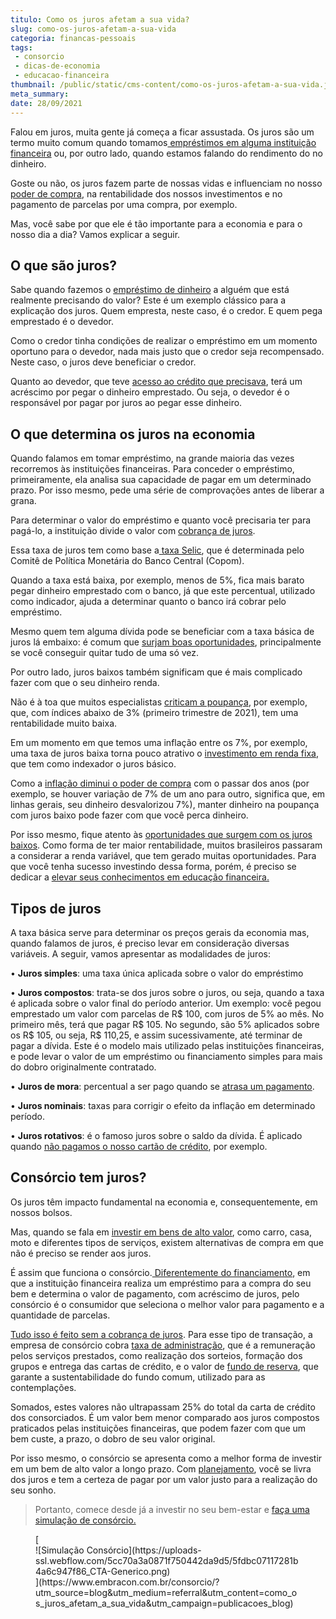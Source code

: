 ```yaml
---
titulo: Como os juros afetam a sua vida?
slug: como-os-juros-afetam-a-sua-vida
categoria: financas-pessoais
tags:
 - consorcio
 - dicas-de-economia
 - educacao-financeira
thumbnail: /public/static/cms-content/como-os-juros-afetam-a-sua-vida.jpg
meta_summary: 
date: 28/09/2021
---
```

Falou em juros, muita gente já começa a ficar assustada. Os juros são um termo muito comum quando tomamos<a href=""> empréstimos em alguma instituição financeira</a> ou, por outro lado, quando estamos falando do rendimento do no dinheiro.

Goste ou não, os juros fazem parte de nossas vidas e influenciam no nosso [poder de compra](https://www.embracon.com.br/blog/entenda-a-importancia-da-taxa-selic-e-da-inflacao), na rentabilidade dos nossos investimentos e no pagamento de parcelas por uma compra, por exemplo.

Mas, você sabe por que ele é tão importante para a economia e para o nosso dia a dia? Vamos explicar a seguir.

O que são juros?
----------------

Sabe quando fazemos o [empréstimo de dinheiro](https://www.embracon.com.br/blog/quitacao-de-financiamento-como-usar-a-carta-de-credito) a alguém que está realmente precisando do valor? Este é um exemplo clássico para a explicação dos juros. Quem empresta, neste caso, é o credor. E quem pega emprestado é o devedor.

Como o credor tinha condições de realizar o empréstimo em um momento oportuno para o devedor, nada mais justo que o credor seja recompensado. Neste caso, o juros deve beneficiar o credor.

Quanto ao devedor, que teve [acesso ao crédito que precisava](https://www.embracon.com.br/blog/tudo-o-que-voce-precisa-saber-sobre-a-carta-de-credito-de-consorcios), terá um acréscimo por pegar o dinheiro emprestado. Ou seja, o devedor é o responsável por pagar por juros ao pegar esse dinheiro.

O que determina os juros na economia
------------------------------------

Quando falamos em tomar empréstimo, na grande maioria das vezes recorremos às instituições financeiras. Para conceder o empréstimo, primeiramente, ela analisa sua capacidade de pagar em um determinado prazo. Por isso mesmo, pede uma série de comprovações antes de liberar a grana.

Para determinar o valor do empréstimo e quanto você precisaria ter para pagá-lo, a instituição divide o valor com [cobrança de juros](https://www.embracon.com.br/blog/consorcio-nao-tem-juros-entenda).

Essa taxa de juros tem como base a[ taxa Selic](https://www.embracon.com.br/blog/entenda-a-importancia-da-taxa-selic-e-da-inflacao), que é determinada pelo Comitê de Política Monetária do Banco Central (Copom).

Quando a taxa está baixa, por exemplo, menos de 5%, fica mais barato pegar dinheiro emprestado com o banco, já que este percentual, utilizado como indicador, ajuda a determinar quanto o banco irá cobrar pelo empréstimo.

Mesmo quem tem alguma dívida pode se beneficiar com a taxa básica de juros lá embaixo: é comum que [surjam boas oportunidades](https://www.embracon.com.br/blog/5-formas-de-aumentar-seu-patrimonio-com-o-consorcio), principalmente se você conseguir quitar tudo de uma só vez.

Por outro lado, juros baixos também significam que é mais complicado fazer com que o seu dinheiro renda.

Não é à toa que muitos especialistas [criticam a poupança](https://www.embracon.com.br/blog/consorcio-ou-poupanca-quais-sao-as-diferencas-e-como-escolher), por exemplo, que, com índices abaixo de 3% (primeiro trimestre de 2021), tem uma rentabilidade muito baixa.

Em um momento em que temos uma inflação entre os 7%, por exemplo, uma taxa de juros baixa torna pouco atrativo o [investimento em renda fixa](https://www.embracon.com.br/blog/diversificar-investimentos-financeiros-e-possivel), que tem como indexador o juros básico.

Como a [inflação diminui o poder de compra](https://www.embracon.com.br/blog/incc-e-ipca-por-que-eles-sao-tao-importantes-no-consorcio) com o passar dos anos (por exemplo, se houver variação de 7% de um ano para outro, significa que, em linhas gerais, seu dinheiro desvalorizou 7%), manter dinheiro na poupança com juros baixo pode fazer com que você perca dinheiro.

Por isso mesmo, fique atento às [oportunidades que surgem com os juros baixos](https://www.embracon.com.br/blog/perfil-de-investidor-conheca-os-tipos-e-saiba-qual-e-o-seu). Como forma de ter maior rentabilidade, muitos brasileiros passaram a considerar a renda variável, que tem gerado muitas oportunidades. Para que você tenha sucesso investindo dessa forma, porém, é preciso se dedicar a [elevar seus conhecimentos em educação financeira. ](https://www.embracon.com.br/blog/entenda-a-importancia-da-educacao-financeira-na-sua-vida)

Tipos de juros
--------------

A taxa básica serve para determinar os preços gerais da economia mas, quando falamos de juros, é preciso levar em consideração diversas variáveis. A seguir, vamos apresentar as modalidades de juros:

 • **Juros simples**: uma taxa única aplicada sobre o valor do empréstimo

 • **Juros compostos**: trata-se dos juros sobre o juros, ou seja, quando a taxa é aplicada sobre o valor final do período anterior. Um exemplo: você pegou emprestado um valor com parcelas de R$ 100, com juros de 5% ao mês. No primeiro mês, terá que pagar R$ 105. No segundo, são 5% aplicados sobre os R$ 105, ou seja, R$ 110,25, e assim sucessivamente, até terminar de pagar a dívida. Este é o modelo mais utilizado pelas instituições financeiras, e pode levar o valor de um empréstimo ou financiamento simples para mais do dobro originalmente contratado.

 • **Juros de mora**: percentual a ser pago quando se [atrasa um pagamento](https://www.embracon.com.br/conhecaoconsorcio/como-resolver-o-atraso-no-pagamento-das-parcelas).

 • **Juros nominais**: taxas para corrigir o efeito da inflação em determinado período.

 • **Juros rotativos**: é o famoso juros sobre o saldo da dívida. É aplicado quando [não pagamos o nosso cartão de crédito](https://www.embracon.com.br/blog/divida-de-cartao-de-credito-como-sair-dela-e-nao-entrar-mais), por exemplo.

Consórcio tem juros?
--------------------

Os juros têm impacto fundamental na economia e, consequentemente, em nossos bolsos.

Mas, quando se fala em [investir em bens de alto valor](https://www.embracon.com.br/blog/8-motivos-que-comprovam-que-consorcio-e-investimento), como carro, casa, moto e diferentes tipos de serviços, existem alternativas de compra em que não é preciso se render aos juros.

É assim que funciona o consórcio.[ Diferentemente do financiamento](https://www.embracon.com.br/blog/sabe-a-diferenca-entre-consorcio-e-financiamento-a-gente-te-conta), em que a instituição financeira realiza um empréstimo para a compra do seu bem e determina o valor de pagamento, com acréscimo de juros, pelo consórcio é o consumidor que seleciona o melhor valor para pagamento e a quantidade de parcelas.

[Tudo isso é feito sem a cobrança de juros](https://www.embracon.com.br/blog/parcela-de-consorcio-tem-juros). Para esse tipo de transação, a empresa de consórcio cobra [taxa de administração](https://www.embracon.com.br/blog/como-funciona-a-taxa-de-administracao-de-um-consorcio), que é a remuneração pelos serviços prestados, como realização dos sorteios, formação dos grupos e entrega das cartas de crédito, e o valor de [fundo de reserva](https://www.embracon.com.br/blog/entenda-como-funciona-a-devolucao-do-fundo-de-reserva), que garante a sustentabilidade do fundo comum, utilizado para as contemplações.

Somados, estes valores não ultrapassam 25% do total da carta de crédito dos consorciados. É um valor bem menor comparado aos juros compostos praticados pelas instituições financeiras, que podem fazer com que um bem custe, a prazo, o dobro de seu valor original.

Por isso mesmo, o consórcio se apresenta como a melhor forma de investir em um bem de alto valor a longo prazo. Com [planejamento](https://www.embracon.com.br/blog/planejamento-financeiro-um-guia-para-as-financas-nao-sairem-de-controle), você se livra dos juros e tem a certeza de pagar por um valor justo para a realização do seu sonho.

> Portanto, comece desde já a investir no seu bem-estar e [faça uma simulação de consórcio.](https://www.embracon.com.br/consorcio/?utm_source=blog&utm_medium=referral&utm_content=como_os_juros_afetam_a_sua_vida&utm_campaign=publicacoes_blog)

<figure class="w-richtext-figure-type-image w-richtext-align-center">[<div>![Simulação Consórcio](https://uploads-ssl.webflow.com/5cc70a3a0871f750442da9d5/5fdbc07117281b4a6c947f86_CTA-Generico.png)</div>](https://www.embracon.com.br/consorcio/?utm_source=blog&utm_medium=referral&utm_content=como_os_juros_afetam_a_sua_vida&utm_campaign=publicacoes_blog)</figure>
